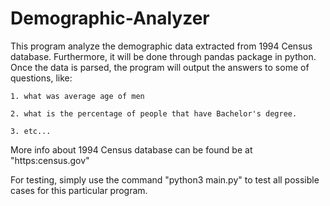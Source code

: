 # Demographic-Analyzer

This program analyze the demographic data extracted from 1994 Census database. 
Furthermore, it will be done through pandas package in python. Once the data is 
parsed, the program will output the answers to some of questions, like:
    
    1. what was average age of men
   
    2. what is the percentage of people that have Bachelor's degree. 
   
    3. etc...

More info about 1994 Census database can be found be at 
"https:census.gov"

For testing, simply use the command "python3 main.py" to test all possible 
cases for this particular program. 
